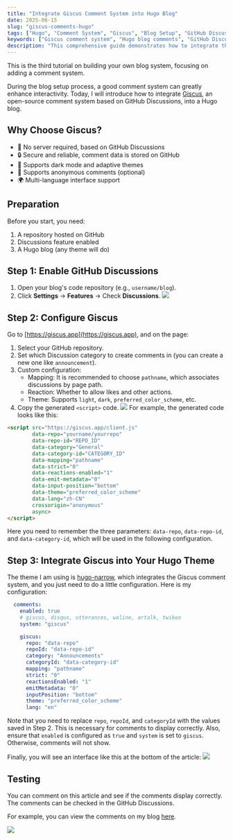 ```yaml
---
title: "Integrate Giscus Comment System into Hugo Blog"
date: 2025-06-15
slug: "giscus-comments-hugo"
tags: ["Hugo", "Comment System", "Giscus", "Blog Setup", "GitHub Discussions", "Static Blog", "Blog Interaction", "Open Source Comments", "Zero-Cost Setup"]
keywords: ["Giscus comment system", "Hugo blog comments", "GitHub Discussions comments", "static blog comment solution", "open source commenting tool", "blog interaction system", "free comment system", "Hugo theme customization", "blog feature extension"]
description: "This comprehensive guide demonstrates how to integrate the Giscus comment system into your Hugo blog, a modern commenting solution powered by GitHub Discussions. Learn how to set up a secure, Markdown-supported comment system with zero cost, featuring dark mode and multi-language support, perfectly suited for Hugo static blogs. No database required - all comment data is stored securely on GitHub, ensuring data safety and sustainability."
---
```


This is the third tutorial on building your own blog system, focusing on adding a comment system.

During the blog setup process, a good comment system can greatly enhance interactivity. Today, I will introduce how to integrate [Giscus](https://giscus.app/), an open-source comment system based on GitHub Discussions, into a Hugo blog.

## Why Choose Giscus?

- 🚀 No server required, based on GitHub Discussions
- 🔒 Secure and reliable, comment data is stored on GitHub
- 🧩 Supports dark mode and adaptive themes
- 💬 Supports anonymous comments (optional)
- 🌍 Multi-language interface support

## Preparation

Before you start, you need:

1. A repository hosted on GitHub
2. Discussions feature enabled
3. A Hugo blog (any theme will do)

## Step 1: Enable GitHub Discussions

1. Open your blog's code repository (e.g., `username/blog`).
2. Click **Settings** → **Features** → Check **Discussions**.
![](https://img.music-poster.art/2025/06/8c0271325d91ad29527d1acef14fd869.png)
## Step 2: Configure Giscus

Go to [https://giscus.app](https://giscus.app), and on the page:

1. Select your GitHub repository.
2. Set which Discussion category to create comments in (you can create a new one like `announcement`).
3. Custom configuration:
   - Mapping: It is recommended to choose `pathname`, which associates discussions by page path.
   - Reaction: Whether to allow likes and other actions.
   - Theme: Supports `light`, `dark`, `preferred_color_scheme`, etc.
4. Copy the generated `<script>` code.
![](https://img.music-poster.art/2025/06/116ebde5a465cfbea4f3c5b84192be3d.png)
For example, the generated code looks like this:

```html
<script src="https://giscus.app/client.js"
        data-repo="yourname/yourrepo"
        data-repo-id="REPO_ID"
        data-category="General"
        data-category-id="CATEGORY_ID"
        data-mapping="pathname"
        data-strict="0"
        data-reactions-enabled="1"
        data-emit-metadata="0"
        data-input-position="bottom"
        data-theme="preferred_color_scheme"
        data-lang="zh-CN"
        crossorigin="anonymous"
        async>
</script>
```

Here you need to remember the three parameters: `data-repo`, `data-repo-id`, and `data-category-id`, which will be used in the following configuration.

## Step 3: Integrate Giscus into Your Hugo Theme
The theme I am using is [hugo-narrow](https://github.com/tom2almighty/hugo-narrow), which integrates the Giscus comment system, and you just need to do a little configuration. Here is my configuration:

```yaml
  comments:
    enabled: true
    # giscus, disqus, utterances, waline, artalk, twikoo
    system: "giscus"

    giscus:
      repo: "data-repo"
      repoId: "data-repo-id"
      category: "Announcements"
      categoryId: "data-category-id"
      mapping: "pathname"
      strict: "0"
      reactionsEnabled: "1"
      emitMetadata: "0"
      inputPosition: "bottom"
      theme: "preferred_color_scheme"
      lang: "en"
```
Note that you need to replace `repo`, `repoId`, and `categoryId` with the values saved in Step 2. This is necessary for comments to display correctly.
Also, ensure that `enabled` is configured as `true` and `system` is set to `giscus`. Otherwise, comments will not show.

Finally, you will see an interface like this at the bottom of the article:
![](https://img.music-poster.art/2025/06/2e3b16e884ac6d67db1651a8d44197db.png)

## Testing

You can comment on this article and see if the comments display correctly. The comments can be checked in the GitHub Discussions.

For example, you can view the comments on my blog [here](https://github.com/lxb1226/lxb1226.github.io/discussions).

![](https://img.music-poster.art/2025/06/fdc145c668e761fb68870ce841967e08.png)